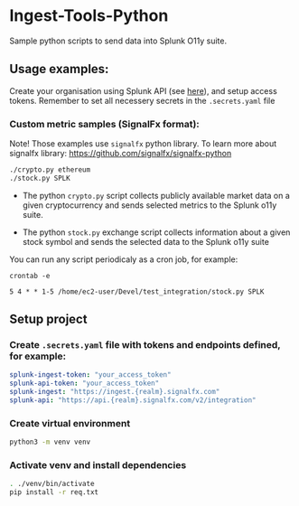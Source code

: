 # Ingest-Tools-Python
Sample python scripts to send data into Splunk O11y suite. 

## Usage examples:

Create your organisation using Splunk API (see [here](https://github.com/LukaszSwolkien/ingest-tools)), and setup access tokens.
Remember to set all necessery secrets in the `.secrets.yaml` file

### Custom metric samples (SignalFx format):
Note! Those examples use `signalfx` python library. To learn more about signalfx library: https://github.com/signalfx/signalfx-python

```bash
./crypto.py ethereum
./stock.py SPLK
```

* The python `crypto.py` script collects publicly available market data on a given cryptocurrency and sends selected metrics to the Splunk o11y suite.

* The python `stock.py` exchange script collects information about a given stock symbol and sends the selected data to the Splunk o11y suite

You can run any script periodicaly as a cron job, for example:

```crontab -e```

```vim
5 4 * * 1-5 /home/ec2-user/Devel/test_integration/stock.py SPLK
```

## Setup project 
### Create `.secrets.yaml` file with tokens and endpoints defined, for example:

```yaml
splunk-ingest-token: "your_access_token"
splunk-api-token: "your_access_token"
splunk-ingest: "https://ingest.{realm}.signalfx.com"
splunk-api: "https://api.{realm}.signalfx.com/v2/integration"
```

### Create virtual environment

```bash
python3 -m venv venv
```

### Activate venv and install dependencies

```bash
. ./venv/bin/activate
pip install -r req.txt
```
